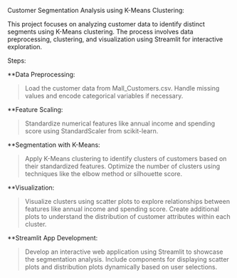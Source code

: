 Customer Segmentation Analysis using K-Means Clustering:

This project focuses on analyzing customer data to identify distinct segments using K-Means clustering. The process involves data preprocessing, clustering, and visualization using Streamlit for interactive exploration.

Steps:

**Data Preprocessing:

>Load the customer data from Mall_Customers.csv.
>Handle missing values and encode categorical variables if necessary.

**Feature Scaling:

>Standardize numerical features like annual income and spending score using StandardScaler from scikit-learn.

**Segmentation with K-Means:

>Apply K-Means clustering to identify clusters of customers based on their standardized features.
>Optimize the number of clusters using techniques like the elbow method or silhouette score.

**Visualization:

>Visualize clusters using scatter plots to explore relationships between features like annual income and spending score.
>Create additional plots to understand the distribution of customer attributes within each cluster.

**Streamlit App Development:

>Develop an interactive web application using Streamlit to showcase the segmentation analysis.
>Include components for displaying scatter plots and distribution plots dynamically based on user selections.
